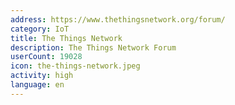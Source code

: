 ```yaml
---
address: https://www.thethingsnetwork.org/forum/
category: IoT
title: The Things Network
description: The Things Network Forum
userCount: 19028
icon: the-things-network.jpeg
activity: high
language: en
---
```

